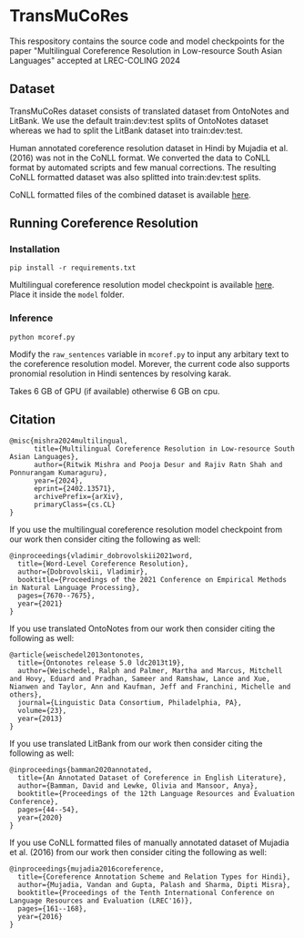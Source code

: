 # TransMuCoRes
This respository contains the source code and model checkpoints for the paper "Multilingual Coreference Resolution in Low-resource South Asian Languages" accepted at LREC-COLING 2024

## Dataset

TransMuCoRes dataset consists of translated dataset from OntoNotes and LitBank. We use the default train:dev:test splits of OntoNotes dataset whereas we had to split the LitBank dataset into train:dev:test.

Human annotated coreference resolution dataset in Hindi by Mujadia et al. (2016) was not in the CoNLL format. We converted the data to CoNLL format by automated scripts and few manual corrections. The resulting CoNLL formatted dataset was also splitted into train:dev:test splits.

CoNLL formatted files of the combined dataset is available [here](https://drive.google.com/file/d/1Jla-sg9sBoP58u6cC2BZ2HEme4AsQ1Ez/view?usp=sharing).

## Running Coreference Resolution 

### Installation
```pip install -r requirements.txt```

Multilingual coreference resolution model checkpoint is available [here](https://drive.google.com/file/d/1ScVz_o4V3G7watezLriCC0vU5gT7FO7q/view?usp=sharing). Place it inside the ```model``` folder.

### Inference

```python mcoref.py```

Modify the ```raw_sentences``` variable in ```mcoref.py``` to input any arbitary text to the coreference resolution model. Morever, the current code also supports pronomial resolution in Hindi sentences by resolving karak.

Takes 6 GB of GPU (if available) otherwise 6 GB on cpu.

## Citation

```
@misc{mishra2024multilingual,
      title={Multilingual Coreference Resolution in Low-resource South Asian Languages}, 
      author={Ritwik Mishra and Pooja Desur and Rajiv Ratn Shah and Ponnurangam Kumaraguru},
      year={2024},
      eprint={2402.13571},
      archivePrefix={arXiv},
      primaryClass={cs.CL}
}
```

If you use the multilingual coreference resolution model checkpoint from our work then consider citing the following as well:

```
@inproceedings{vladimir_dobrovolskii2021word,
  title={Word-Level Coreference Resolution},
  author={Dobrovolskii, Vladimir},
  booktitle={Proceedings of the 2021 Conference on Empirical Methods in Natural Language Processing},
  pages={7670--7675},
  year={2021}
}
```


If you use translated OntoNotes from our work then consider citing the following as well:

```
@article{weischedel2013ontonotes,
  title={Ontonotes release 5.0 ldc2013t19},
  author={Weischedel, Ralph and Palmer, Martha and Marcus, Mitchell and Hovy, Eduard and Pradhan, Sameer and Ramshaw, Lance and Xue, Nianwen and Taylor, Ann and Kaufman, Jeff and Franchini, Michelle and others},
  journal={Linguistic Data Consortium, Philadelphia, PA},
  volume={23},
  year={2013}
}
```

If you use translated LitBank from our work then consider citing the following as well:

```
@inproceedings{bamman2020annotated,
  title={An Annotated Dataset of Coreference in English Literature},
  author={Bamman, David and Lewke, Olivia and Mansoor, Anya},
  booktitle={Proceedings of the 12th Language Resources and Evaluation Conference},
  pages={44--54},
  year={2020}
}
```

If you use CoNLL formatted files of manually annotated dataset of Mujadia et al. (2016) from our work then consider citing the following as well:

```
@inproceedings{mujadia2016coreference,
  title={Coreference Annotation Scheme and Relation Types for Hindi},
  author={Mujadia, Vandan and Gupta, Palash and Sharma, Dipti Misra},
  booktitle={Proceedings of the Tenth International Conference on Language Resources and Evaluation (LREC'16)},
  pages={161--168},
  year={2016}
}
```